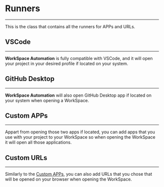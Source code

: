 # Runners
---
This is the class that contains all the runners for APPs and URLs.

## VSCode
---
**WorkSpace Automation** is fully compatible with VSCode, and it will open your project in your desired profile if located on your system.

## GitHub Desktop
---
**WorkSpace Automation** will also open GitHub Desktop app if located on your system when opening a WorkSpace.

## Custom APPs
---
Appart from opening those two apps if located, you can add apps that you use with your project to your WorkSpace so when opening the WorkSpace it will open all those applications.

## Custom URLs
---
Similarly to the [Custom APPs](#custom-apps), you can also add URLs that you chose that will be opened on your browser when opening the WorkSpace.
